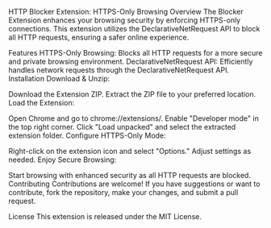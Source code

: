 HTTP Blocker Extension: HTTPS-Only Browsing
Overview
The Blocker Extension enhances your browsing security by enforcing HTTPS-only connections. This extension utilizes the DeclarativeNetRequest API to block all HTTP requests, ensuring a safer online experience.

Features
HTTPS-Only Browsing: Blocks all HTTP requests for a more secure and private browsing environment.
DeclarativeNetRequest API: Efficiently handles network requests through the DeclarativeNetRequest API.
Installation
Download & Unzip:

Download the Extension ZIP.
Extract the ZIP file to your preferred location.
Load the Extension:

Open Chrome and go to chrome://extensions/.
Enable "Developer mode" in the top right corner.
Click "Load unpacked" and select the extracted extension folder.
Configure HTTPS-Only Mode:

Right-click on the extension icon and select "Options."
Adjust settings as needed.
Enjoy Secure Browsing:

Start browsing with enhanced security as all HTTP requests are blocked.
Contributing
Contributions are welcome! If you have suggestions or want to contribute, fork the repository, make your changes, and submit a pull request.

License
This extension is released under the MIT License.
